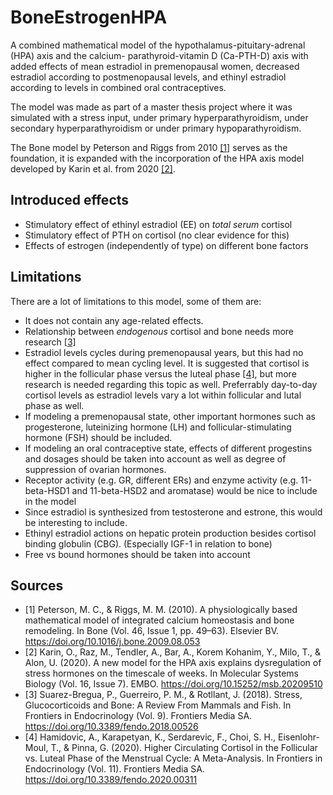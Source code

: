 # BoneEstrogenHPA

A combined mathematical model of the hypothalamus-pituitary-adrenal (HPA) axis and the calcium-
parathyroid-vitamin D (Ca-PTH-D) axis with added effects of mean estradiol in premenopausal women, decreased estradiol according to postmenopausal levels, and ethinyl estradiol according to levels in combined oral contraceptives.

The model was made as part of a master thesis project where it was simulated with a stress input, under primary hyperparathyroidism, under secondary hyperparathyroidism or under primary hypoparathyroidism.

The Bone model by Peterson and Riggs from 2010 [[1]](https://doi.org/10.1016/j.bone.2009.08.053) serves as the foundation, it is expanded with the incorporation of the HPA axis model developed by Karin et al. from 2020 [[2]](https://doi.org/10.15252/msb.20209510).


## Introduced effects
- Stimulatory effect of ethinyl estradiol (EE) on _total serum_ cortisol
- Stimulatory effect of PTH on cortisol (no clear evidence for this)
- Effects of estrogen (independently of type) on different bone factors

## Limitations
There are a lot of limitations to this model, some of them are:
- It does not contain any age-related effects.
- Relationship between _endogenous_ cortisol and bone needs more research [[3]](https://doi.org/10.3389/fendo.2018.00526)
- Estradiol levels cycles during premenopausal years, but this had no effect compared to mean cycling level. It is suggested that cortisol is higher in the follicular phase versus the luteal phase [[4]](https://doi.org/10.3389/fendo.2020.00311), but more research is needed regarding this topic as well. Preferrably day-to-day cortisol levels as estradiol levels vary a lot within follicular and lutal phase as well.
- If modeling a premenopausal state, other important hormones such as progesterone, luteinizing hormone (LH) and follicular-stimulating hormone (FSH) should be included.
- If modeling an oral contraceptive state, effects of different progestins and dosages should be taken into account as well as degree of suppression of ovarian hormones.
- Receptor activity (e.g. GR, different ERs) and enzyme activity (e.g. 11-beta-HSD1 and 11-beta-HSD2 and aromatase) would be nice to include in the model
- Since estradiol is synthesized from testosterone and estrone, this would be interesting to include.
- Ethinyl estradiol actions on hepatic protein production besides cortisol binding globulin (CBG). (Especially IGF-1 in relation to bone)
- Free vs bound hormones should be taken into account

## Sources
- [1]   Peterson, M. C., & Riggs, M. M. (2010). A physiologically based mathematical model of integrated calcium homeostasis and bone remodeling. In Bone (Vol. 46, Issue 1, pp. 49–63). Elsevier BV. https://doi.org/10.1016/j.bone.2009.08.053
- [2]   Karin, O., Raz, M., Tendler, A., Bar, A., Korem Kohanim, Y., Milo, T., & Alon, U. (2020). A new model for the HPA axis explains dysregulation of stress hormones on the timescale of weeks. In Molecular Systems Biology (Vol. 16, Issue 7). EMBO. https://doi.org/10.15252/msb.20209510
- [3]   Suarez-Bregua, P., Guerreiro, P. M., & Rotllant, J. (2018). Stress, Glucocorticoids and Bone: A Review From Mammals and Fish. In Frontiers in Endocrinology (Vol. 9). Frontiers Media SA. https://doi.org/10.3389/fendo.2018.00526
- [4]   Hamidovic, A., Karapetyan, K., Serdarevic, F., Choi, S. H., Eisenlohr-Moul, T., & Pinna, G. (2020). Higher Circulating Cortisol in the Follicular vs. Luteal Phase of the Menstrual Cycle: A Meta-Analysis. In Frontiers in Endocrinology (Vol. 11). Frontiers Media SA. https://doi.org/10.3389/fendo.2020.00311
